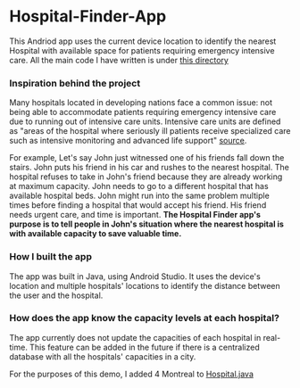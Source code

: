 # Hospital-Finder-App

This Andriod app uses the current device location to identify the nearest Hospital with available space for patients requiring emergency intensive care.
All the main code I have written is under [this directory](https://github.com/AlySaleh1/Hospital-Finder-App/tree/master/app/src/main/java/com/example/hospitalfinder)

### Inspiration behind the project
Many hospitals located in developing nations face a common issue: not being able to accommodate patients requiring emergency intensive care due to running out of intensive care units. Intensive care units are defined as "areas of the hospital where seriously ill patients receive specialized care such as intensive monitoring and advanced life support" [source](https://www.doh.wa.gov/ForPublicHealthandHealthcareProviders/HealthcareProfessionsandFacilities/HealthcareAssociatedInfections/HAIReports/TypesofHospitalUnits#:~:text=Intensive%20care%20units%20(ICUs)%20are%20areas%20of%20the%20hospital%20where%20seriously%20ill%20patients%20receive%20specialized%20care%20such%20as%20intensive%20monitoring%20and%20advanced%20life%20support).

For example, Let's say John just witnessed one of his friends fall down the stairs. John puts his friend in his car and rushes to the nearest hospital. The hospital refuses to take in John's friend because they are already working at maximum capacity. John needs to go to a different hospital that has available hospital beds. John might run into the same problem multiple times before finding a hospital that would accept his friend. His friend needs urgent care, and time is important.
**The Hospital Finder app's purpose is to tell people in John's situation where the nearest hospital is with available capacity to save valuable time.**

### How I built the app
The app was built in Java, using Android Studio. It uses the device's location and multiple hospitals' locations to identify the distance between the user and the hospital.

### How does the app know the capacity levels at each hospital?
The app currently does not update the capacities of each hospital in real-time. This feature can be added in the future if there is a centralized database with all the hospitals' capacities in a city.

For the purposes of this demo, I added 4 Montreal to [Hospital.java](https://github.com/AlySaleh1/Hospital-Finder-App/blob/master/app/src/main/java/com/example/hospitalfinder/Hospital.java)
